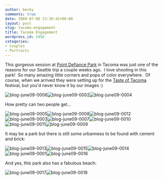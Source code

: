 ```yaml
---
author: becky
comments: true
date: 2009-07-08 23:39:42+00:00
layout: post
slug: tacoma-engagement
title: Tacoma Engagement
wordpress_id: 1956
categories:
- Couples
- Portraits
---
```


This gorgeous session at [Point Defiance Park](http://www.metroparkstacoma.org/page.php?id=24) in Tacoma was just one of the reasons for our Seattle trip a couple weeks ago.  I love shooting in this park!  So many amazing little corners and pops of color everywhere.  Of course, when we arrived they were setting up for the [Taste of Tacoma](http://www.tasteoftacoma.com/home/) festival, but you'd never know it by our images :)




![blog-june09-0006](http://beta.beckyjenson.com/wp-content/uploads/2009/07/blog-june09-0006.jpg)![blog-june09-0002](http://beta.beckyjenson.com/wp-content/uploads/2009/07/blog-june09-0002.jpg)![blog-june09-0004](http://beta.beckyjenson.com/wp-content/uploads/2009/07/blog-june09-0004.jpg)




How pretty can two people get...




![blog-june09-0005](http://beta.beckyjenson.com/wp-content/uploads/2009/07/blog-june09-0005.jpg)![blog-june09-0008](http://beta.beckyjenson.com/wp-content/uploads/2009/07/blog-june09-0008.jpg)![blog-june09-0012](http://beta.beckyjenson.com/wp-content/uploads/2009/07/blog-june09-0012.jpg)![blog-june09-0003](http://beta.beckyjenson.com/wp-content/uploads/2009/07/blog-june09-0003.jpg)![blog-june09-0007](http://beta.beckyjenson.com/wp-content/uploads/2009/07/blog-june09-0007.jpg)![blog-june09-0010](http://beta.beckyjenson.com/wp-content/uploads/2009/07/blog-june09-0010.jpg)![blog-june09-0011](http://beta.beckyjenson.com/wp-content/uploads/2009/07/blog-june09-0011.jpg)![blog-june09-0009](http://beta.beckyjenson.com/wp-content/uploads/2009/07/blog-june09-0009.jpg)




It may be a park but there is still some urbanness to be found with cement and brick:




![blog-june09-0013](http://beta.beckyjenson.com/wp-content/uploads/2009/07/blog-june09-0013.jpg)![blog-june09-0015](http://beta.beckyjenson.com/wp-content/uploads/2009/07/blog-june09-0015.jpg)![blog-june09-0014](http://beta.beckyjenson.com/wp-content/uploads/2009/07/blog-june09-0014.jpg)![blog-june09-0001](http://beta.beckyjenson.com/wp-content/uploads/2009/07/blog-june09-0001.jpg)![blog-june09-0016](http://beta.beckyjenson.com/wp-content/uploads/2009/07/blog-june09-0016.jpg)




And yes, this park also has a fabulous beach:




![blog-june09-0017](http://beta.beckyjenson.com/wp-content/uploads/2009/07/blog-june09-0017.jpg)![blog-june09-0018](http://beta.beckyjenson.com/wp-content/uploads/2009/07/blog-june09-0018.jpg)
